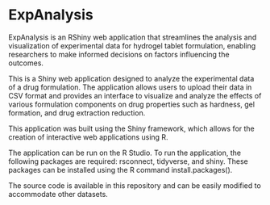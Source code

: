 # ExpAnalysis
ExpAnalysis is an RShiny web application that streamlines the analysis and visualization of experimental data for hydrogel tablet formulation, enabling researchers to make informed decisions on factors influencing the outcomes.

This is a Shiny web application designed to analyze the experimental data of a drug formulation. The application allows users to upload their data in CSV format and provides an interface to visualize and analyze the effects of various formulation components on drug properties such as hardness, gel formation, and drug extraction reduction.

This application was built using the Shiny framework, which allows for the creation of interactive web applications using R.

The application can be run on the R Studio. To run the application, the following packages are required: rsconnect, tidyverse, and shiny. These packages can be installed using the R command install.packages().

The source code is available in this repository and can be easily modified to accommodate other datasets.
